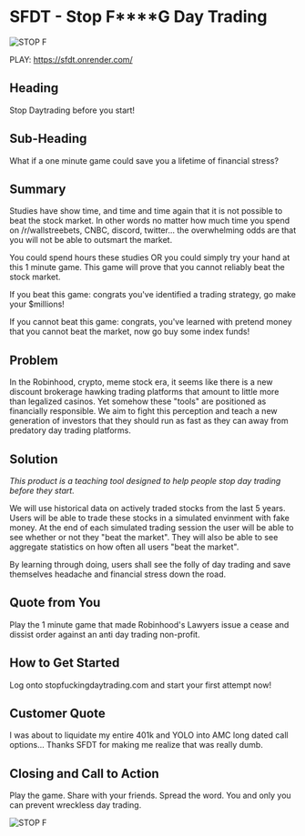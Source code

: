 # SFDT - Stop F\*\*\*\*G Day Trading

![STOP F](https://user-images.githubusercontent.com/4070885/150874453-e70a639f-7e27-4f2b-bb84-99a41a26dce3.svg)

PLAY: https://sfdt.onrender.com/

## Heading

Stop Daytrading before you start!

## Sub-Heading

What if a one minute game could save you a lifetime of financial stress?

## Summary

Studies have show time, and time and time again that it is not possible to beat the stock market. In other words no matter how much time you spend on /r/wallstreebets, CNBC, discord, twitter... the overwhelming odds are that you will not be able to outsmart the market.

You could spend hours these studies OR you could simply try your hand at this 1 minute game. This game will prove that you cannot reliably beat the stock market.

If you beat this game: congrats you've identified a trading strategy, go make your $millions!

If you cannot beat this game: congrats, you've learned with pretend money that you cannot beat the market, now go buy some index funds!

## Problem

In the Robinhood, crypto, meme stock era, it seems like there is a new discount brokerage hawking trading platforms that amount to little more than legalized casinos. Yet somehow these "tools" are positioned as financially responsible. We aim to fight this perception and teach a new generation of investors that they should run as fast as they can away from predatory day trading platforms.

## Solution

_This product is a teaching tool designed to help people stop day trading before they start._

We will use historical data on actively traded stocks from the last 5 years. Users will be able to trade these stocks in a simulated envinment with fake money. At the end of each simulated trading session the user will be able to see whether or not they "beat the market". They will also be able to see aggregate statistics on how often all users "beat the market".

By learning through doing, users shall see the folly of day trading and save themselves headache and financial stress down the road.

## Quote from You

Play the 1 minute game that made Robinhood's Lawyers issue a cease and dissist order against an anti day trading non-profit.

## How to Get Started

Log onto stopfuckingdaytrading.com and start your first attempt now!

## Customer Quote

I was about to liquidate my entire 401k and YOLO into AMC long dated call options... Thanks SFDT for making me realize that was really dumb.

## Closing and Call to Action

Play the game. Share with your friends. Spread the word. You and only you can prevent wreckless day trading.

![STOP F](https://user-images.githubusercontent.com/4070885/150874453-e70a639f-7e27-4f2b-bb84-99a41a26dce3.svg)

